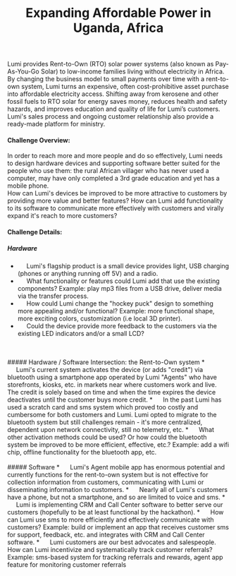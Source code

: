 ﻿---
title: Expanding Affordable Power in Uganda, Africa
intro:  How would you grow the quality of life for Africa’s rural poor by expanding on the foundation of a simple Rent-to-Own solar power system?
champions:
- name:
    Lumi
  logo:
   lumi.png
  url:
    http://www.lumi.ug
---
Lumi provides Rent-to-Own (RTO) solar power systems (also known as Pay-As-You-Go Solar) to low-income families living without electricity in Africa.  By changing the business model to small payments over time with  a rent-to-own system, Lumi turns an expensive, often cost-prohibitive asset purchase into affordable electricity access.  Shifting away from kerosene and other fossil fuels to RTO solar for energy saves money, reduces health and safety hazards, and improves education and quality of life for Lumi’s customers.  Lumi's sales process and ongoing customer relationship also provide a ready-made platform for ministry.
<br>
#### Challenge Overview:
In order to reach more and more people and do so effectively, Lumi needs to design hardware devices and supporting software better suited for the people who use them: the rural African villager who has never used a computer, may have only completed a 3rd grade education and yet has a mobile phone.
<br>
How can Lumi's devices be improved to be more attractive to customers by providing more value and better features?  How can Lumi add functionality to its software to communicate more effectively with customers and virally expand it's reach to more customers?
<br>
#### Challenge Details:
##### Hardware
* &nbsp;&nbsp;&nbsp;&nbsp;&nbsp;<i class="icon fa-sun-o"></i>Lumi's flagship product is a small device provides light, USB charging (phones or anything running off 5V) and a radio.
* &nbsp;&nbsp;&nbsp;&nbsp;&nbsp;<i class="icon fa-sun-o"></i>What functionality or features could Lumi add that use the existing components?  Example: play mp3 files from a USB drive, deliver media via the transfer process.
* &nbsp;&nbsp;&nbsp;&nbsp;&nbsp;<i class="icon fa-sun-o"></i>How could Lumi change the "hockey puck" design to something more appealing and/or functional?  Example: more functional shape, more exciting colors, customization (i.e local 3D printer).
* &nbsp;&nbsp;&nbsp;&nbsp;&nbsp;<i class="icon fa-sun-o"></i>Could the device provide more feedback to the customers via the existing LED indicators and/or a small LCD?
<br>
<br>
##### Hardware / Software Intersection: the Rent-to-Own system
* &nbsp;&nbsp;&nbsp;&nbsp;&nbsp;<i class="icon fa-sun-o"></i>Lumi's current system activates the device (or adds "credit") via bluetooth using a smartphone app operated by Lumi "Agents" who have storefronts, kiosks, etc. in markets near where customers work and live.  The credit is solely based on time and when the time expires the device deactivates until the customer buys more credit.
* &nbsp;&nbsp;&nbsp;&nbsp;&nbsp;<i class="icon fa-sun-o"></i>In the past Lumi has used a scratch card and sms system which proved too costly and cumbersome for both customers and Lumi.  Lumi opted to migrate to the bluetooth system but still challenges remain - it's more centralized, dependent upon network connectivity, still no telemetry, etc.
* &nbsp;&nbsp;&nbsp;&nbsp;&nbsp;<i class="icon fa-sun-o"></i>What other activation methods could be used?  Or how could the bluetooth system be improved to be more efficient, effective, etc.?  Example: add a wifi chip, offline functionality for the bluetooth app, etc.
<br>
<br>
##### Software
* &nbsp;&nbsp;&nbsp;&nbsp;&nbsp;<i class="icon fa-sun-o"></i>Lumi's Agent mobile app has enormous potential and currently functions for the rent-to-own system but is not effective for collection information from customers, communicating with Lumi or disseminating information to customers.
* &nbsp;&nbsp;&nbsp;&nbsp;&nbsp;<i class="icon fa-sun-o"></i>Nearly all of Lumi's customers have a phone, but not a smartphone, and so are limited to voice and sms.
* &nbsp;&nbsp;&nbsp;&nbsp;&nbsp;<i class="icon fa-sun-o"></i>Lumi is implementing CRM and Call Center software to better serve our customers (hopefully to be at least functional by the hackathon).
* &nbsp;&nbsp;&nbsp;&nbsp;&nbsp;<i class="icon fa-sun-o"></i>How can Lumi use sms to more efficiently and effectively communicate with customers?  Example: build or implement an app that receives customer sms for support, feedback, etc. and integrates with CRM and Call Center software.
* &nbsp;&nbsp;&nbsp;&nbsp;&nbsp;<i class="icon fa-sun-o"></i>Lumi customers are our best advocates and salespeople.  How can Lumi incentivize and systematically track customer referrals?  Example: sms-based system for tracking referrals and rewards, agent app feature for monitoring customer referrals
